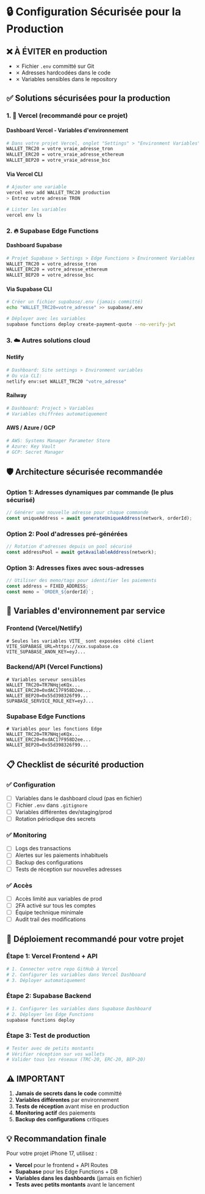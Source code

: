 # 🔒 Configuration Sécurisée pour la Production

## ❌ **À ÉVITER en production**
- ✗ Fichier `.env` committé sur Git
- ✗ Adresses hardcodées dans le code
- ✗ Variables sensibles dans le repository

## ✅ **Solutions sécurisées pour la production**

### 1. 🚀 **Vercel (recommandé pour ce projet)**

#### Dashboard Vercel - Variables d'environnement
```bash
# Dans votre projet Vercel, onglet "Settings" > "Environment Variables"
WALLET_TRC20 = votre_vraie_adresse_tron
WALLET_ERC20 = votre_vraie_adresse_ethereum  
WALLET_BEP20 = votre_vraie_adresse_bsc
```

#### Via Vercel CLI
```bash
# Ajouter une variable
vercel env add WALLET_TRC20 production
> Entrez votre adresse TRON

# Lister les variables
vercel env ls
```

### 2. 🔥 **Supabase Edge Functions**

#### Dashboard Supabase
```bash
# Projet Supabase > Settings > Edge Functions > Environment Variables
WALLET_TRC20 = votre_adresse_tron
WALLET_ERC20 = votre_adresse_ethereum
WALLET_BEP20 = votre_adresse_bsc
```

#### Via Supabase CLI
```bash
# Créer un fichier supabase/.env (jamais committé)
echo "WALLET_TRC20=votre_adresse" >> supabase/.env

# Déployer avec les variables
supabase functions deploy create-payment-quote --no-verify-jwt
```

### 3. ☁️ **Autres solutions cloud**

#### Netlify
```bash
# Dashboard: Site settings > Environment variables
# Ou via CLI:
netlify env:set WALLET_TRC20 "votre_adresse"
```

#### Railway
```bash
# Dashboard: Project > Variables
# Variables chiffrées automatiquement
```

#### AWS / Azure / GCP
```bash
# AWS: Systems Manager Parameter Store
# Azure: Key Vault  
# GCP: Secret Manager
```

## 🛡️ **Architecture sécurisée recommandée**

### Option 1: **Adresses dynamiques par commande** (le plus sécurisé)
```typescript
// Générer une nouvelle adresse pour chaque commande
const uniqueAddress = await generateUniqueAddress(network, orderId);
```

### Option 2: **Pool d'adresses pré-générées**
```typescript
// Rotation d'adresses depuis un pool sécurisé
const addressPool = await getAvailableAddress(network);
```

### Option 3: **Adresses fixes avec sous-adresses**
```typescript
// Utiliser des memo/tags pour identifier les paiements
const address = FIXED_ADDRESS;
const memo = `ORDER_${orderId}`;
```

## 🔐 **Variables d'environnement par service**

### **Frontend (Vercel/Netlify)**
```env
# Seules les variables VITE_ sont exposées côté client
VITE_SUPABASE_URL=https://xxx.supabase.co
VITE_SUPABASE_ANON_KEY=eyJ...
```

### **Backend/API (Vercel Functions)**  
```env
# Variables serveur sensibles
WALLET_TRC20=TR7NHqjeKQx...
WALLET_ERC20=0xdAC17F958D2ee...
WALLET_BEP20=0x55d398326f99...
SUPABASE_SERVICE_ROLE_KEY=eyJ...
```

### **Supabase Edge Functions**
```env
# Variables pour les fonctions Edge
WALLET_TRC20=TR7NHqjeKQx...
WALLET_ERC20=0xdAC17F958D2ee...
WALLET_BEP20=0x55d398326f99...
```

## 📋 **Checklist de sécurité production**

### ✅ **Configuration**
- [ ] Variables dans le dashboard cloud (pas en fichier)
- [ ] Fichier `.env` dans `.gitignore`
- [ ] Variables différentes dev/staging/prod
- [ ] Rotation périodique des secrets

### ✅ **Monitoring**
- [ ] Logs des transactions
- [ ] Alertes sur les paiements inhabituels
- [ ] Backup des configurations
- [ ] Tests de réception sur nouvelles adresses

### ✅ **Accès**
- [ ] Accès limité aux variables de prod
- [ ] 2FA activé sur tous les comptes
- [ ] Équipe technique minimale
- [ ] Audit trail des modifications

## 🚀 **Déploiement recommandé pour votre projet**

### **Étape 1: Vercel Frontend + API**
```bash
# 1. Connecter votre repo GitHub à Vercel
# 2. Configurer les variables dans Vercel Dashboard
# 3. Déployer automatiquement
```

### **Étape 2: Supabase Backend**
```bash
# 1. Configurer les variables dans Supabase Dashboard  
# 2. Déployer les Edge Functions
supabase functions deploy
```

### **Étape 3: Test de production**
```bash
# Tester avec de petits montants
# Vérifier réception sur vos wallets
# Valider tous les réseaux (TRC-20, ERC-20, BEP-20)
```

## ⚠️ **IMPORTANT**

1. **Jamais de secrets dans le code** committé
2. **Variables différentes** par environnement  
3. **Tests de réception** avant mise en production
4. **Monitoring actif** des paiements
5. **Backup des configurations** critiques

## 💡 **Recommandation finale**

Pour votre projet iPhone 17, utilisez :
- **Vercel** pour le frontend + API Routes
- **Supabase** pour les Edge Functions + DB
- **Variables dans les dashboards** (jamais en fichier)
- **Tests avec petits montants** avant le lancement
